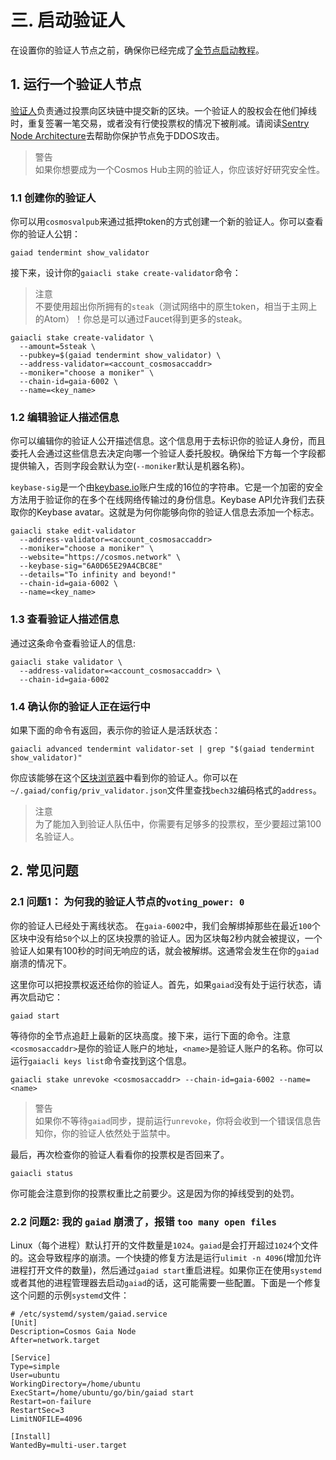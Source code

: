 # 三. 启动验证人

在设置你的验证人节点之前，确保你已经完成了[全节点启动教程](https://cosmos.network/docs/getting-started/full-node.html)。

## 1. 运行一个验证人节点
[验证人](https://cosmos.network/docs/validators/overview.html)负责通过投票向区块链中提交新的区块。一个验证人的股权会在他们掉线时，重复签署一笔交易，或者没有行使投票权的情况下被削减。请阅读[Sentry Node Architecture](https://cosmos.network/docs/validators/validator-faq.html#how-can-validators-protect-themselves-from-denial-of-service-attacks)去帮助你保护节点免于DDOS攻击。

> 警告  
如果你想要成为一个Cosmos Hub主网的验证人，你应该好好研究安全性。

### 1.1 创建你的验证人
你可以用`cosmosvalpub`来通过抵押token的方式创建一个新的验证人。你可以查看你的验证人公钥：
```
gaiad tendermint show_validator
```

接下来，设计你的`gaiacli stake create-validator`命令：
> 注意  
不要使用超出你所拥有的`steak`（测试网络中的原生token，相当于主网上的Atom）！你总是可以通过Faucet得到更多的steak。

```
gaiacli stake create-validator \
  --amount=5steak \
  --pubkey=$(gaiad tendermint show_validator) \
  --address-validator=<account_cosmosaccaddr>
  --moniker="choose a moniker" \
  --chain-id=gaia-6002 \
  --name=<key_name>
```

### 1.2 编辑验证人描述信息
你可以编辑你的验证人公开描述信息。这个信息用于去标识你的验证人身份，而且委托人会通过这些信息去决定向哪一个验证人委托股权。确保给下方每一个字段都提供输入，否则字段会默认为空(`--moniker`默认是机器名称)。

`keybase-sig`是一个由[keybase.io](https://keybase.io/)账户生成的16位的字符串。它是一个加密的安全方法用于验证你的在多个在线网络传输过的身份信息。Keybase API允许我们去获取你的Keybase avatar。这就是为何你能够向你的验证人信息去添加一个标志。
```
gaiacli stake edit-validator
  --address-validator=<account_cosmosaccaddr>
  --moniker="choose a moniker" \
  --website="https://cosmos.network" \
  --keybase-sig="6A0D65E29A4CBC8E"
  --details="To infinity and beyond!"
  --chain-id=gaia-6002 \
  --name=<key_name>
```

### 1.3 查看验证人描述信息
通过这条命令查看验证人的信息:
```
gaiacli stake validator \
  --address-validator=<account_cosmosaccaddr> \
  --chain-id=gaia-6002
```

### 1.4 确认你的验证人正在运行中
如果下面的命令有返回，表示你的验证人是活跃状态：
```
gaiacli advanced tendermint validator-set | grep "$(gaiad tendermint show_validator)"
```

你应该能够在这个[区块浏览器](https://explorecosmos.network/validators)中看到你的验证人。你可以在`~/.gaiad/config/priv_validator.json`文件里查找`bech32`编码格式的`address`。

> 注意  
为了能加入到验证人队伍中，你需要有足够多的投票权，至少要超过第100名验证人。

## 2. 常见问题
### 2.1 问题1： 为何我的验证人节点的`voting_power: 0`
你的验证人已经处于离线状态。 在`gaia-6002`中，我们会解绑掉那些在最近`100`个区块中没有给`50`个以上的区块投票的验证人。因为区块每2秒内就会被提议，一个验证人如果有100秒的时间无响应的话，就会被解绑。这通常会发生在你的`gaiad`崩溃的情况下。


这里你可以把投票权返还给你的验证人。首先，如果`gaiad`没有处于运行状态，请再次启动它：
```
gaiad start
```

等待你的全节点追赶上最新的区块高度。接下来，运行下面的命令。注意`<cosmosaccaddr>`是你的验证人账户的地址，`<name>`是验证人账户的名称。你可以运行`gaiacli keys list`命令查找到这个信息。

```
gaiacli stake unrevoke <cosmosaccaddr> --chain-id=gaia-6002 --name=<name>
```

> 警告  
如果你不等待`gaiad`同步，提前运行`unrevoke`，你将会收到一个错误信息告知你，你的验证人依然处于监禁中。

最后，再次检查你的验证人看看你的投票权是否回来了。
```
gaiacli status
```

你可能会注意到你的投票权重比之前要少。这是因为你的掉线受到的处罚。

### 2.2 问题2: 我的 `gaiad` 崩溃了，报错 `too many open files`
Linux（每个进程）默认打开的文件数量是`1024`。`gaiad`是会打开超过`1024`个文件的。这会导致程序的崩溃。一个快捷的修复方法是运行`ulimit -n 4096`(增加允许进程打开文件的数量)，然后通过`gaiad start`重启进程。如果你正在使用`systemd`或者其他的进程管理器去启动`gaiad`的话，这可能需要一些配置。下面是一个修复这个问题的示例`systemd`文件：
```
# /etc/systemd/system/gaiad.service
[Unit]
Description=Cosmos Gaia Node
After=network.target

[Service]
Type=simple
User=ubuntu
WorkingDirectory=/home/ubuntu
ExecStart=/home/ubuntu/go/bin/gaiad start
Restart=on-failure
RestartSec=3
LimitNOFILE=4096

[Install]
WantedBy=multi-user.target
```